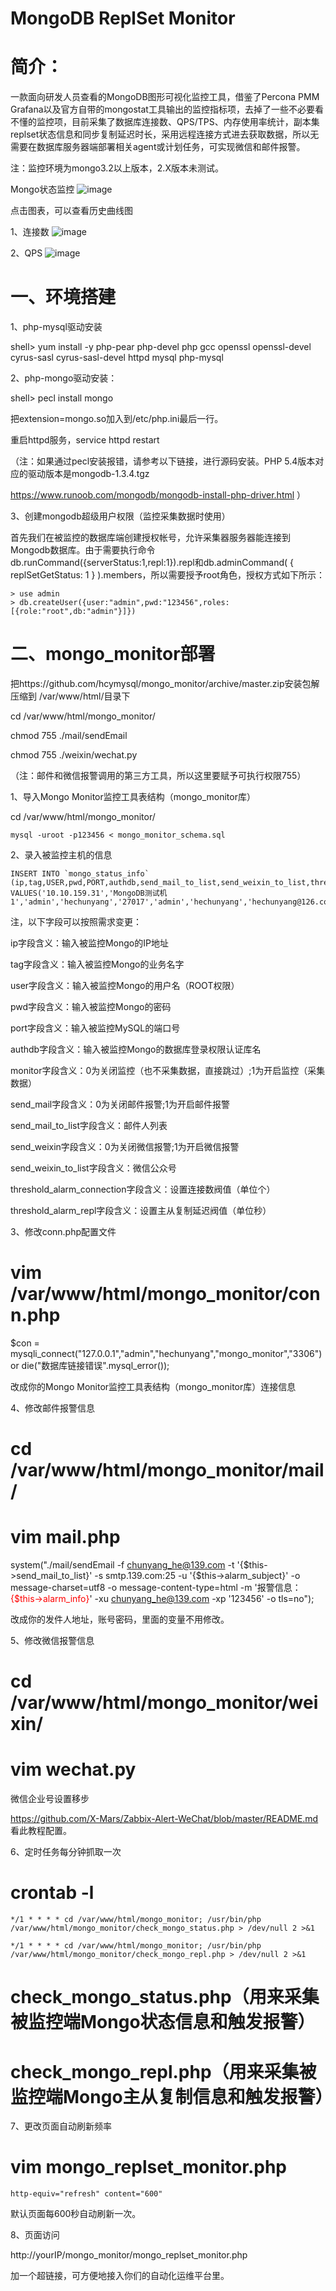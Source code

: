 # MongoDB ReplSet Monitor
# 简介：
一款面向研发人员查看的MongoDB图形可视化监控工具，借鉴了Percona PMM Grafana以及官方自带的mongostat工具输出的监控指标项，去掉了一些不必要看不懂的监控项，目前采集了数据库连接数、QPS/TPS、内存使用率统计，副本集replset状态信息和同步复制延迟时长，采用远程连接方式进去获取数据，所以无需要在数据库服务器端部署相关agent或计划任务，可实现微信和邮件报警。

注：监控环境为mongo3.2以上版本，2.X版本未测试。

Mongo状态监控 
![image](https://raw.githubusercontent.com/hcymysql/mongo_monitor/master/demo_image/%E9%A6%96%E9%A1%B5.png)

点击图表，可以查看历史曲线图

1、连接数
![image](https://raw.githubusercontent.com/hcymysql/mongo_monitor/master/demo_image/%E8%BF%9E%E6%8E%A5%E6%95%B0.png)

2、QPS
![image](https://raw.githubusercontent.com/hcymysql/mongo_monitor/master/demo_image/QPS.png)

# 一、环境搭建

1、php-mysql驱动安装

shell> yum install -y php-pear php-devel php gcc openssl openssl-devel cyrus-sasl cyrus-sasl-devel httpd mysql php-mysql

2、php-mongo驱动安装：

shell> pecl install mongo

把extension=mongo.so加入到/etc/php.ini最后一行。

重启httpd服务，service httpd restart

（注：如果通过pecl安装报错，请参考以下链接，进行源码安装。PHP 5.4版本对应的驱动版本是mongodb-1.3.4.tgz

https://www.runoob.com/mongodb/mongodb-install-php-driver.html ）


3、创建mongodb超级用户权限（监控采集数据时使用）

首先我们在被监控的数据库端创建授权帐号，允许采集器服务器能连接到Mongodb数据库。由于需要执行命令db.runCommand({serverStatus:1,repl:1}).repl和db.adminCommand( { replSetGetStatus: 1 } ).members，所以需要授予root角色，授权方式如下所示：

    > use admin
    > db.createUser({user:"admin",pwd:"123456",roles:[{role:"root",db:"admin"}]})
    
 
# 二、mongo_monitor部署

把https://github.com/hcymysql/mongo_monitor/archive/master.zip安装包解压缩到 /var/www/html/目录下

cd /var/www/html/mongo_monitor/

chmod 755 ./mail/sendEmail

chmod 755 ./weixin/wechat.py

（注：邮件和微信报警调用的第三方工具，所以这里要赋予可执行权限755）

1、导入Mongo Monitor监控工具表结构（mongo_monitor库）

cd /var/www/html/mongo_monitor/

    mysql -uroot -p123456 < mongo_monitor_schema.sql

2、录入被监控主机的信息

    INSERT INTO `mongo_status_info`
    (ip,tag,USER,pwd,PORT,authdb,send_mail_to_list,send_weixin_to_list,threshold_alarm_connection,threshold_alarm_repl)
    VALUES('10.10.159.31','MongoDB测试机1','admin','hechunyang','27017','admin','hechunyang','hechunyang@126.com',1000,60);

注，以下字段可以按照需求变更：

ip字段含义：输入被监控Mongo的IP地址

tag字段含义：输入被监控Mongo的业务名字

user字段含义：输入被监控Mongo的用户名（ROOT权限）

pwd字段含义：输入被监控Mongo的密码

port字段含义：输入被监控MySQL的端口号

authdb字段含义：输入被监控Mongo的数据库登录权限认证库名

monitor字段含义：0为关闭监控（也不采集数据，直接跳过）;1为开启监控（采集数据）

send_mail字段含义：0为关闭邮件报警;1为开启邮件报警

send_mail_to_list字段含义：邮件人列表

send_weixin字段含义：0为关闭微信报警;1为开启微信报警

send_weixin_to_list字段含义：微信公众号

threshold_alarm_connection字段含义：设置连接数阀值（单位个）

threshold_alarm_repl字段含义：设置主从复制延迟阀值（单位秒）


3、修改conn.php配置文件

# vim /var/www/html/mongo_monitor/conn.php

$con = mysqli_connect("127.0.0.1","admin","hechunyang","mongo_monitor","3306") or die("数据库链接错误".mysql_error());

改成你的Mongo Monitor监控工具表结构（mongo_monitor库）连接信息

4、修改邮件报警信息

# cd /var/www/html/mongo_monitor/mail/

# vim mail.php

system("./mail/sendEmail -f chunyang_he@139.com -t '{$this->send_mail_to_list}' -s 
smtp.139.com:25 -u '{$this->alarm_subject}' -o message-charset=utf8 -o message-content-type=html -m '报警信息：<br><font 
color='#FF0000'>{$this->alarm_info}</font>' -xu chunyang_he@139.com -xp 
'123456' -o tls=no");

改成你的发件人地址，账号密码，里面的变量不用修改。


5、修改微信报警信息

# cd /var/www/html/mongo_monitor/weixin/

# vim wechat.py

微信企业号设置移步

https://github.com/X-Mars/Zabbix-Alert-WeChat/blob/master/README.md 看此教程配置。

6、定时任务每分钟抓取一次

# crontab -l
    */1 * * * * cd /var/www/html/mongo_monitor; /usr/bin/php /var/www/html/mongo_monitor/check_mongo_status.php > /dev/null 2 >&1
    
    */1 * * * * cd /var/www/html/mongo_monitor; /usr/bin/php /var/www/html/mongo_monitor/check_mongo_repl.php > /dev/null 2 >&1
    
# check_mongo_status.php（用来采集被监控端Mongo状态信息和触发报警）

# check_mongo_repl.php（用来采集被监控端Mongo主从复制信息和触发报警）


7、更改页面自动刷新频率

# vim mongo_replset_monitor.php

    http-equiv="refresh" content="600"

默认页面每600秒自动刷新一次。


8、页面访问

http://yourIP/mongo_monitor/mongo_replset_monitor.php

加一个超链接，可方便地接入你们的自动化运维平台里。
    
    
